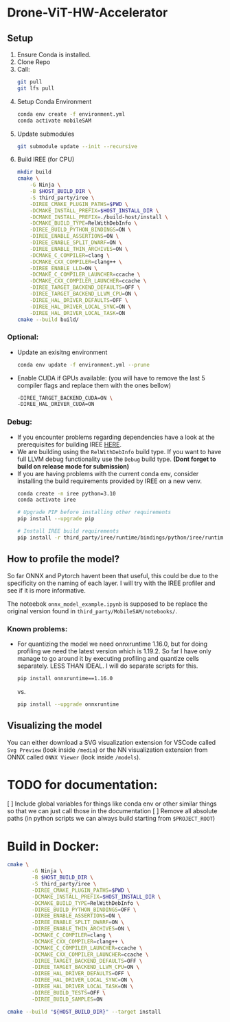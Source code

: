 # Drone-ViT-HW-Accelerator

## Setup

1. Ensure Conda is installed.
2. Clone Repo
3. Call:
   ```bash
   git pull
   git lfs pull
    ```
4. Setup Conda Environment
    ```bash
    conda env create -f environment.yml
    conda activate mobileSAM
    ```
5. Update submodules
    ```bash
    git submodule update --init --recursive
    ```
6. Build IREE (for CPU)
    ```bash
    mkdir build
    cmake \
        -G Ninja \
        -B $HOST_BUILD_DIR \
        -S third_party/iree \
        -DIREE_CMAKE_PLUGIN_PATHS=$PWD \
        -DCMAKE_INSTALL_PREFIX=$HOST_INSTALL_DIR \
        -DCMAKE_INSTALL_PREFIX=./build-host/install \
        -DCMAKE_BUILD_TYPE=RelWithDebInfo \
        -DIREE_BUILD_PYTHON_BINDINGS=ON \
        -DIREE_ENABLE_ASSERTIONS=ON \
        -DIREE_ENABLE_SPLIT_DWARF=ON \
        -DIREE_ENABLE_THIN_ARCHIVES=ON \
        -DCMAKE_C_COMPILER=clang \
        -DCMAKE_CXX_COMPILER=clang++ \
        -DIREE_ENABLE_LLD=ON \
        -DCMAKE_C_COMPILER_LAUNCHER=ccache \
        -DCMAKE_CXX_COMPILER_LAUNCHER=ccache \
        -DIREE_TARGET_BACKEND_DEFAULTS=OFF \
        -DIREE_TARGET_BACKEND_LLVM_CPU=ON \
        -DIREE_HAL_DRIVER_DEFAULTS=OFF \
        -DIREE_HAL_DRIVER_LOCAL_SYNC=ON \
        -DIREE_HAL_DRIVER_LOCAL_TASK=ON
    cmake --build build/
    ```

### Optional:

- Update an exisitng environment
    ```bash
    conda env update -f environment.yml --prune
    ```
- Enable CUDA if GPUs available: (you will have to remove the last 5 compiler flags and replace them with the ones bellow)
    ```bash
    -DIREE_TARGET_BACKEND_CUDA=ON \
    -DIREE_HAL_DRIVER_CUDA=ON
    ```

### Debug:
- If you encounter problems regarding dependencies have a look at the prerequisites for building IREE [HERE](https://iree.dev/building-from-source/getting-started/#prerequisites).
- We are building using the `RelWithDebInfo` build type. If you want to have full LLVM debug functionality use the `Debug` build type. **(Dont forget to build on release mode for submission)**
- If you are having problems with the current conda env, consider installing the build requirements provided by IREE on a new venv.
    ```bash
    conda create -n iree python=3.10
    conda activate iree

    # Upgrade PIP before installing other requirements
    pip install --upgrade pip

    # Install IREE build requirements
    pip install -r third_party/iree/runtime/bindings/python/iree/runtime/build_requirements.txt

## How to profile the model?

So far ONNX and Pytorch havent been that useful, this could be due to the specificity on the naming of each layer. I will try with the IREE profiler and see if it is more informative.

The noteebok `onnx_model_example.ipynb` is supposed to be replace the original version found in `third_party/MobileSAM/notebooks/`.

### Known problems:
- For quantizing the model we need onnxruntime 1.16.0, but for doing profiling we need the latest version which is 1.19.2. So far I have only manage to go around it by executing profiling and quantize cells separately. LESS THAN IDEAL. I will do separate scripts for this.
    ```bash
    pip install onnxruntime==1.16.0
    ```
    vs.
    ```bash
    pip install --upgrade onnxruntime
    ```

## Visualizing the model

You can either download a SVG visualization extension for VSCode called `Svg Preview` (look inside `/media`) or the NN visualization extension from ONNX called `ONNX Viewer` (look inside `/models`).


# TODO for documentation:

[ ] Include global variables for things like conda env or other similar things so that we can just call those in the documentation
[ ] Remove all absolute paths (in python scripts we can always build starting from `$PROJECT_ROOT`)


# Build in Docker:

```bash
cmake \
        -G Ninja \
        -B $HOST_BUILD_DIR \
        -S third_party/iree \
        -DIREE_CMAKE_PLUGIN_PATHS=$PWD \
        -DCMAKE_INSTALL_PREFIX=$HOST_INSTALL_DIR \
        -DCMAKE_BUILD_TYPE=RelWithDebInfo \
        -DIREE_BUILD_PYTHON_BINDINGS=OFF \
        -DIREE_ENABLE_ASSERTIONS=ON \
        -DIREE_ENABLE_SPLIT_DWARF=ON \
        -DIREE_ENABLE_THIN_ARCHIVES=ON \
        -DCMAKE_C_COMPILER=clang \
        -DCMAKE_CXX_COMPILER=clang++ \
        -DCMAKE_C_COMPILER_LAUNCHER=ccache \
        -DCMAKE_CXX_COMPILER_LAUNCHER=ccache \
        -DIREE_TARGET_BACKEND_DEFAULTS=OFF \
        -DIREE_TARGET_BACKEND_LLVM_CPU=ON \
        -DIREE_HAL_DRIVER_DEFAULTS=OFF \
        -DIREE_HAL_DRIVER_LOCAL_SYNC=ON \
        -DIREE_HAL_DRIVER_LOCAL_TASK=ON \
        -DIREE_BUILD_TESTS=OFF \
        -DIREE_BUILD_SAMPLES=ON 
```

```bash
cmake --build "${HOST_BUILD_DIR}" --target install
```